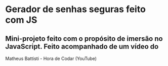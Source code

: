 # Gerador de senhas seguras feito com JS
## Mini-projeto feito com o propósito de imersão no JavaScript. Feito acompanhado de um vídeo do 
Matheus Battisti - Hora de Codar (YouTube)
